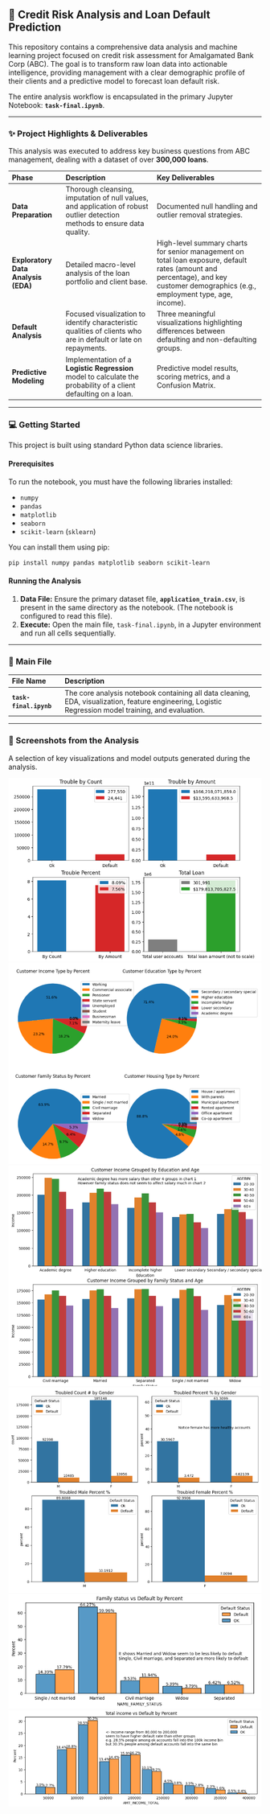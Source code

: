 ## 🏦 Credit Risk Analysis and Loan Default Prediction

This repository contains a comprehensive data analysis and machine learning project focused on credit risk assessment for Amalgamated Bank Corp (ABC). The goal is to transform raw loan data into actionable intelligence, providing management with a clear demographic profile of their clients and a predictive model to forecast loan default risk.

The entire analysis workflow is encapsulated in the primary Jupyter Notebook: **`task-final.ipynb`**.

-----

### ✨ Project Highlights & Deliverables

This analysis was executed to address key business questions from ABC management, dealing with a dataset of over **300,000 loans**.

| Phase | Description | Key Deliverables |
| :--- | :--- | :--- |
| **Data Preparation** | Thorough cleansing, imputation of null values, and application of robust outlier detection methods to ensure data quality. | Documented null handling and outlier removal strategies. |
| **Exploratory Data Analysis (EDA)** | Detailed macro-level analysis of the loan portfolio and client base. | High-level summary charts for senior management on total loan exposure, default rates (amount and percentage), and key customer demographics (e.g., employment type, age, income). |
| **Default Analysis** | Focused visualization to identify characteristic qualities of clients who are in default or late on repayments. | Three meaningful visualizations highlighting differences between defaulting and non-defaulting groups. |
| **Predictive Modeling** | Implementation of a **Logistic Regression** model to calculate the probability of a client defaulting on a loan. | Predictive model results, scoring metrics, and a Confusion Matrix. |

-----

### 💻 Getting Started

This project is built using standard Python data science libraries.

#### Prerequisites

To run the notebook, you must have the following libraries installed:

  * `numpy`
  * `pandas`
  * `matplotlib`
  * `seaborn`
  * `scikit-learn` (`sklearn`)

You can install them using pip:

```bash
pip install numpy pandas matplotlib seaborn scikit-learn
```

#### Running the Analysis

1.  **Data File:** Ensure the primary dataset file, **`application_train.csv`**, is present in the same directory as the notebook. (The notebook is configured to read this file).
2.  **Execute:** Open the main file, `task-final.ipynb`, in a Jupyter environment and run all cells sequentially.

-----

### 📌 Main File

| File Name | Description |
| :--- | :--- |
| **`task-final.ipynb`** | The core analysis notebook containing all data cleaning, EDA, visualization, feature engineering, Logistic Regression model training, and evaluation. |

-----

### 📸 Screenshots from the Analysis

A selection of key visualizations and model outputs generated during the analysis.

![screenshot1](screenshot1.png)
![screenshot2](screenshot2.png)
![screenshot3](screenshot3.png)
![screenshot4](screenshot4.png)
![screenshot5](screenshot5.png)
![screenshot6](screenshot6.png)
